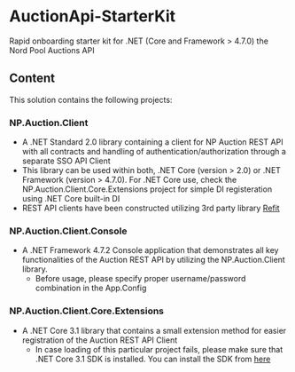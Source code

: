 # AuctionApi-StarterKit
Rapid onboarding starter kit for .NET (Core and Framework > 4.7.0) the Nord Pool Auctions API

## Content
This solution contains the following projects:

### NP.Auction.Client
- A .NET Standard 2.0 library containing a client for NP Auction REST API with all contracts and handling of authentication/authorization through a separate SSO API Client
- This library can be used within both, .NET Core (version > 2.0) or .NET Framework (version > 4.7.0). For .NET Core use, check the NP.Auction.Client.Core.Extensions project for simple DI registeration using .NET Core built-in DI
- REST API clients have been constructed utilizing 3rd party library [Refit](https://github.com/reactiveui/refit)

### NP.Auction.Client.Console
- A .NET Framework 4.7.2 Console application that demonstrates all key functionalities of the Auction REST API by utilizing the NP.Auction.Client library.
  - Before usage, please specify proper username/password combination in the App.Config

### NP.Auction.Client.Core.Extensions
- A .NET Core 3.1 library that contains a small extension method for easier registration of the Auction REST API Client
  - In case loading of this particular project fails, please make sure that .NET Core 3.1 SDK is installed. You can install the SDK from [here](https://dotnet.microsoft.com/download/dotnet-core/3.1)



